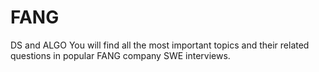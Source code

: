 # FANG
DS and ALGO
You will find all the most important topics and their related questions in popular FANG company SWE interviews.
